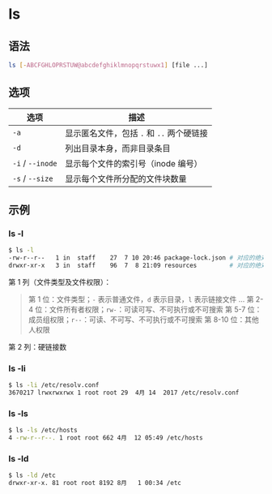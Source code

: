 # ls

## 语法

```sh
ls [-ABCFGHLOPRSTUW@abcdefghiklmnopqrstuwx1] [file ...]
```

## 选项

| 选项             | 描述                                      |
| ---------------- | ----------------------------------------- |
| `-a`             | 显示匿名文件，包括 `.` 和 `..` 两个硬链接 |
| `-d`             | 列出目录本身，而非目录条目                |
| `-i` / `--inode` | 显示每个文件的索引号（inode 编号）        |
| `-s` / `--size`  | 显示每个文件所分配的文件块数量            |

## 示例

### ls -l

```sh
$ ls -l
-rw-r--r--   1 in  staff    27  7 10 20:46 package-lock.json # 对应的绝对模式是 644
drwxr-xr-x   3 in  staff    96  7  8 21:09 resources         # 对应的绝对模式是 755
```

第 1 列（文件类型及文件权限）：

> 第 1 位：文件类型；`-` 表示普通文件，`d` 表示目录，`l` 表示链接文件 ...
> 第 2-4 位：文件所有者权限；`rw-`：可读可写、不可执行或不可搜索
> 第 5-7 位：成员组权限；`r--`：可读、不可写、不可执行或不可搜索
> 第 8-10 位：其他人权限

第 2 列：硬链接数

### ls -li

```sh
$ ls -li /etc/resolv.conf
3670217 lrwxrwxrwx 1 root root 29  4月 14  2017 /etc/resolv.conf
```

### ls -ls

```sh
$ ls -ls /etc/hosts
4 -rw-r--r--. 1 root root 662 4月  12 05:49 /etc/hosts
```

### ls -ld

```sh
$ ls -ld /etc
drwxr-xr-x. 81 root root 8192 8月   1 00:34 /etc
```
